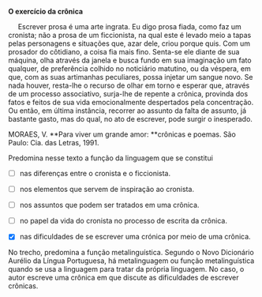 

**O exercício da crônica**

     Escrever prosa é uma arte ingrata. Eu digo prosa fiada, como faz um cronista; não a prosa de um ficcionista, na qual este é levado meio a tapas pelas personagens e situações que, azar dele, criou porque quis. Com um prosador do côtidiano, a coisa fia mais fino. Senta-se ele diante de sua máquina, olha através da janela e busca fundo em sua imaginação um fato qualquer, de preferência colhido no noticiário matutino, ou da véspera, em que, com as suas artimanhas peculiares, possa injetar um sangue novo. Se nada houver, resta-lhe o recurso de olhar em torno e esperar que, através de um processo associativo, surja-lhe de repente a crônica, provinda dos fatos e feitos de sua vida emocionalmente despertados pela concentração. Ou então, em última instância, recorrer ao assunto da falta de assunto, já bastante gasto, mas do qual, no ato de escrever, pode surgir o inesperado.

MORAES, V. **Para viver um grande amor: **crônicas e poemas. São Paulo: Cia. das Letras, 1991.

Predomina nesse texto a função da linguagem que se constitui



- [ ] nas diferenças entre o cronista e o ficcionista.
- [ ] nos elementos que servem de inspiração ao cronista.
- [ ] nos assuntos que podem ser tratados em uma crônica.
- [ ] no papel da vida do cronista no processo de escrita da crônica.
- [x] nas dificuldades de se escrever uma crónica por meio de uma crônica.


No trecho, predomina a função metalinguística. Segundo o Novo Dicionário Aurélio da Língua Portuguesa, há metalinguagem ou função metalinguística quando se usa a linguagem para tratar da própria linguagem. No caso, o autor escreve uma crônica em que discute as dificuldades de escrever crônicas.
